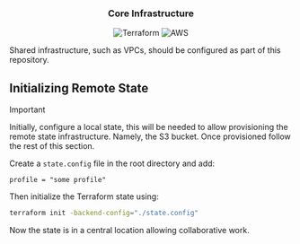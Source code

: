 <div align="center">

  <h3>Core Infrastructure</h3>

![Terraform]
![AWS]

</div>

Shared infrastructure, such as VPCs, should be configured as part of this repository.

## Initializing Remote State

> [!IMPORTANT]
> Initially, configure a local state, this will be needed to allow provisioning the remote state infrastructure. Namely, the S3 bucket. Once provisioned follow the rest of this section.

Create a `state.config` file in the root directory and add:

```
profile = "some profile"
```

Then initialize the Terraform state using:

```zsh
terraform init -backend-config="./state.config"
```

Now the state is in a central location allowing collaborative work.

<!-- MARKDOWN LINKS & IMAGES -->

[Terraform]: https://img.shields.io/badge/Terraform-844FBA?style=flat&logo=terraform&logoColor=white
[AWS]: https://img.shields.io/badge/-232F3E?logo=amazonwebservices
